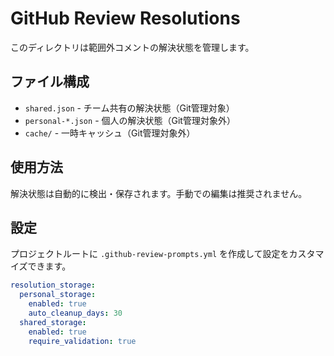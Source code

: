 # GitHub Review Resolutions

このディレクトリは範囲外コメントの解決状態を管理します。

## ファイル構成

- `shared.json` - チーム共有の解決状態（Git管理対象）
- `personal-*.json` - 個人の解決状態（Git管理対象外）
- `cache/` - 一時キャッシュ（Git管理対象外）

## 使用方法

解決状態は自動的に検出・保存されます。手動での編集は推奨されません。

## 設定

プロジェクトルートに `.github-review-prompts.yml` を作成して設定をカスタマイズできます。

```yaml
resolution_storage:
  personal_storage:
    enabled: true
    auto_cleanup_days: 30
  shared_storage:
    enabled: true
    require_validation: true
```
